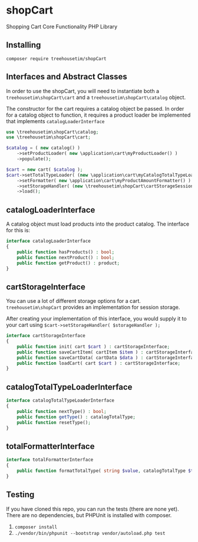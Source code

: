 # shopCart
Shopping Cart Core Functionality PHP Library


## Installing

`composer require treehousetim/shopCart`

## Interfaces and Abstract Classes

In order to use the shopCart, you will need to instantiate both a `treehousetim\shopCart\cart` and a `treehousetim\shopCart\catalog` object.

The constructor for the cart requires a catalog object be passed.
In order for a catalog object to function, it requires a product loader be implemented that implements `catalogLoaderInterface`


```php
use \treehousetim\shopCart\catalog;
use \treehousetim\shopCart\cart;

$catalog = ( new catalog() )
	->setProductLoader( new \application\cart\myProductLoader() )
	->populate();

$cart = new cart( $catalog );
$cart->setTotalTypeLoader( (new \application\cart\myCatalogTotalTypeLoader()))
	->setFormatter( new \application\cart\myProductAmountFormatter() )
	->setStorageHandler( (new \treehousetim\shopCart\cartStorageSession() ) )
	->load();

```

## catalogLoaderInterface
A catalog object must load products into the product catalog.  The interface for this is:

```php
interface catalogLoaderInterface
{
	public function hasProducts() : bool;
	public function nextProduct() : bool;
	public function getProduct() : product;
}
```

## cartStorageInterface

You can use a lot of different storage options for a cart.  `treehousetim\shopCart` provides an implementation for session storage.

After creating your implementation of this interface, you would supply it to your cart using `$cart->setStorageHandler( $storageHandler );`

```php
interface cartStorageInterface
{
	public function init( cart $cart ) : cartStorageInterface;
	public function saveCartItem( cartItem $item ) : cartStorageInterface;
	public function saveCartData( cartData $data ) : cartStorageInterface;
	public function loadCart( cart $cart ) : cartStorageInterface;
}
```

## catalogTotalTypeLoaderInterface

```php
interface catalogTotalTypeLoaderInterface
{
	public function nextType() : bool;
	public function getType() : catalogTotalType;
	public function resetType();
}
```

## totalFormatterInterface

```php
interface totalFormatterInterface
{
	public function formatTotalType( string $value, catalogTotalType $type );
}
```


## Testing
If you have cloned this repo, you can run the tests (there are none yet).
There are no dependencies, but PHPUnit is installed with composer.

1. `composer install`
2. `./vendor/bin/phpunit --bootstrap vendor/autoload.php test`
